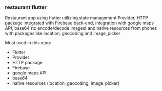 ### restaurant flutter
Restaurant app using flutter utilizing state management Provider, HTTP package integrated with Firebase back-end, integration with google maps API, base64 (to encode/decode images) and native resources from phones with packages like location, geocoding and image_picker

Most used in this repo:
 - Flutter
 - Provider
 - HTTP package
 - Firebase
 - google maps API
 - base64
 - native resources (location, geocoding, image_picker)
